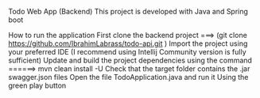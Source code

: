 Todo Web App (Backend)
This project is developed with Java and Spring boot

How to run the application
First clone the backend project ===> (git clone https://github.com/IbrahimLabrass/todo-api.git )
Import the project using your preferred IDE (I recommend using Intellij Community version is fully sufficient)
Update and build the project dependencies using the command ======> mvn clean install -U
Check that the target folder contains the .jar swagger.json files
Open the file TodoApplication.java and run it Using the green play button
